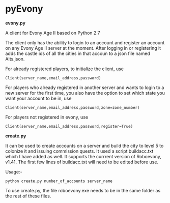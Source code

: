 # pyEvony

**evony.py**

A client for Evony Age II based on Python 2.7

The client only has the ability to login to an account and register an account on any Evony Age II server at the moment. After logging in or registering it adds the castle ids of all the cities in that accoun to a json file named Alts.json.

For already registered players, to initialize the client, use

    Client(server_name,email_address,password)
  
For players who already registered in another server and wants to login to a new server for the first time, you also have the option to set which state you want your account to be in, use

    Client(server_name,email_address,password,zone=zone_number)

For players not registered in evony, use

    Client(server_name,email_address,password,register=True)
    
    
**create.py**

It can be used to create accounts on a server and build the city to level 5 to colonize it and issuing commission quests. It used a script buildacc.txt which I have added as well. It supports the currrent version of Roboevony, v1.41. The first few lines of buildacc.txt will need to be edited before use.

Usage:-
    
    python create.py number_of_accounts server_name

To use create.py, the file roboevony.exe needs to be in the same folder as the rest of these files.
